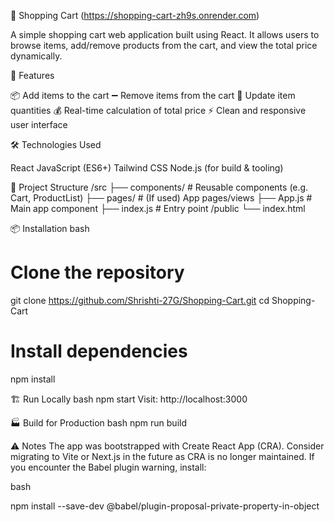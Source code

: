 🛒 Shopping Cart (https://shopping-cart-zh9s.onrender.com)

A simple shopping cart web application built using React.
It allows users to browse items, add/remove products from the cart, and view the total price dynamically.


🚀 Features

📦 Add items to the cart
➖ Remove items from the cart
🔄 Update item quantities
💰 Real-time calculation of total price
⚡ Clean and responsive user interface


🛠 Technologies Used

React
JavaScript (ES6+)
Tailwind CSS
Node.js (for build & tooling)

📂 Project Structure
/src
 ├── components/      # Reusable components (e.g. Cart, ProductList)
 ├── pages/           # (If used) App pages/views
 ├── App.js           # Main app component
 ├── index.js         # Entry point
/public
 └── index.html
 
📦 Installation
bash

# Clone the repository
git clone https://github.com/Shrishti-27G/Shopping-Cart.git
cd Shopping-Cart

# Install dependencies
npm install

🏗️ Run Locally
bash
npm start
Visit: http://localhost:3000

🏭 Build for Production
bash
npm run build


⚠️ Notes
The app was bootstrapped with Create React App (CRA).
Consider migrating to Vite or Next.js in the future as CRA is no longer maintained.
If you encounter the Babel plugin warning, install:

bash

npm install --save-dev @babel/plugin-proposal-private-property-in-object

